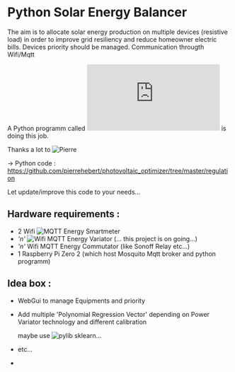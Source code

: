 # **Py**thon **S**olar **E**nergy **B**alancer

The aim is to allocate  solar energy production on multiple devices (resistive load) in order to improve grid resiliency and reduce homeowner electric bills.
Devices priority should be managed.
Communication througth Wifi/Mqtt

A Python programm called !['regulation.py'](https://github.com/pierrehebert/photovoltaic_optimizer/blob/master/regulation/power_regulation.py) is doing this job.

Thanks a lot to ![Pierre](https://github.com/pierrehebert)

→ Python code : https://github.com/pierrehebert/photovoltaic_optimizer/tree/master/regulation

Let update/improve this code to your needs...

## Hardware requirements :

- 2 Wifi ![MQTT Energy Smartmeter](https://github.com/Coturex/Wifi_Mqtt_SmartMeter)
- _'n'_ ![Wifi MQTT Energy Variator](https://github.com/Coturex/Wifi_Mqtt_PowerVariator) (... this project is on going...)
- _'n'_ Wifi MQTT Energy Commutator (like Sonoff Relay etc...)
- 1 Raspberry Pi Zero 2    (which host Mosquito Mqtt broker and python programm)

## Idea box :
 - WebGui to manage Equipments and priority
 - Add multiple 'Polynomial Regression Vector' depending on Power Variator technology and different calibration
 
   maybe use ![pylib sklearn...](https://www.askpython.com/python/examples/polynomial-regression-in-python)
 - etc...
 - 
